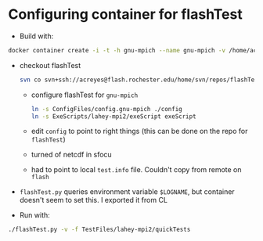 # Configuring container for flashTest

* Build with:

```bash
docker container create -i -t -h gnu-mpich --name gnu-mpich -v /home/acreyes/podman:/mnt/local flashcenter/gnu-mpich
```

* checkout flashTest

    ```bash
    svn co svn+ssh://acreyes@flash.rochester.edu/home/svn/repos/flashTest/trunk ./flashTest
    ```

    * configure flashTest for `gnu-mpich`
    
        ``` bash
        ln -s ConfigFiles/config.gnu-mpich ./config
        ln -s ExeScripts/lahey-mpi2/exeScript exeScript
        ```

    * edit `config` to point to right things (this can be done on the repo for `flashTest`)
    * turned of netcdf in sfocu
    * had to point to local `test.info` file. Couldn't copy from remote on `flash`

* `flashTest.py` queries environment variable `$LOGNAME`, but container doesn't seem to set this. I exported it from CL

* Run with:

```bash
./flashTest.py -v -f TestFiles/lahey-mpi2/quickTests
```
